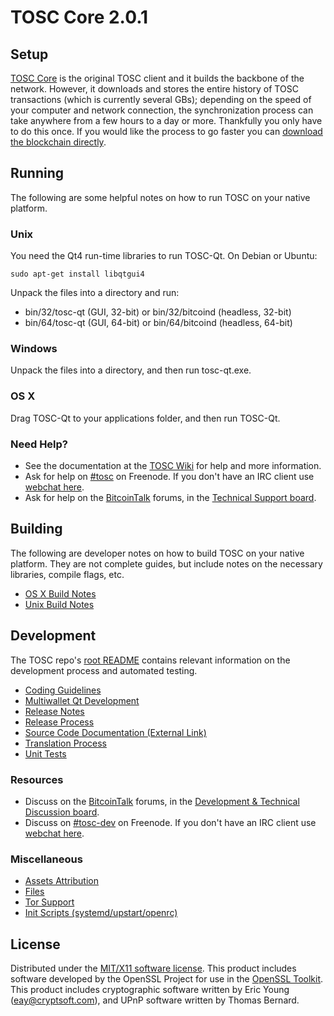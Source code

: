 TOSC Core 2.0.1
=====================

Setup
---------------------
[TOSC Core](http://www.tosblock.com) is the original TOSC client and it builds the backbone of the network. However, it downloads and stores the entire history of TOSC transactions (which is currently several GBs); depending on the speed of your computer and network connection, the synchronization process can take anywhere from a few hours to a day or more. Thankfully you only have to do this once. If you would like the process to go faster you can [download the blockchain directly](bootstrap.md).

Running
---------------------
The following are some helpful notes on how to run TOSC on your native platform.

### Unix

You need the Qt4 run-time libraries to run TOSC-Qt. On Debian or Ubuntu:

	sudo apt-get install libqtgui4

Unpack the files into a directory and run:

- bin/32/tosc-qt (GUI, 32-bit) or bin/32/bitcoind (headless, 32-bit)
- bin/64/tosc-qt (GUI, 64-bit) or bin/64/bitcoind (headless, 64-bit)



### Windows

Unpack the files into a directory, and then run tosc-qt.exe.

### OS X

Drag TOSC-Qt to your applications folder, and then run TOSC-Qt.

### Need Help?

* See the documentation at the [TOSC Wiki](https://en.tosc.it/wiki/Main_Page)
for help and more information.
* Ask for help on [#tosc](http://webchat.freenode.net?channels=tosc) on Freenode. If you don't have an IRC client use [webchat here](http://webchat.freenode.net?channels=tosc).
* Ask for help on the [BitcoinTalk](https://bitcointalk.org/) forums, in the [Technical Support board](https://bitcointalk.org/index.php?board=4.0).

Building
---------------------
The following are developer notes on how to build TOSC on your native platform. They are not complete guides, but include notes on the necessary libraries, compile flags, etc.

- [OS X Build Notes](build-osx.md)
- [Unix Build Notes](build-unix.md)

Development
---------------------
The TOSC repo's [root README](https://github.com/tosc/tosc/blob/master/README.md) contains relevant information on the development process and automated testing.

- [Coding Guidelines](coding.md)
- [Multiwallet Qt Development](multiwallet-qt.md)
- [Release Notes](release-notes.md)
- [Release Process](release-process.md)
- [Source Code Documentation (External Link)](https://dev.visucore.com/tosc/doxygen/)
- [Translation Process](translation_process.md)
- [Unit Tests](unit-tests.md)

### Resources
* Discuss on the [BitcoinTalk](https://bitcointalk.org/) forums, in the [Development & Technical Discussion board](https://bitcointalk.org/index.php?board=6.0).
* Discuss on [#tosc-dev](http://webchat.freenode.net/?channels=tosc) on Freenode. If you don't have an IRC client use [webchat here](http://webchat.freenode.net/?channels=tosc-dev).

### Miscellaneous
- [Assets Attribution](assets-attribution.md)
- [Files](files.md)
- [Tor Support](tor.md)
- [Init Scripts (systemd/upstart/openrc)](init.md)

License
---------------------
Distributed under the [MIT/X11 software license](http://www.opensource.org/licenses/mit-license.php).
This product includes software developed by the OpenSSL Project for use in the [OpenSSL Toolkit](https://www.openssl.org/). This product includes
cryptographic software written by Eric Young ([eay@cryptsoft.com](mailto:eay@cryptsoft.com)), and UPnP software written by Thomas Bernard.
